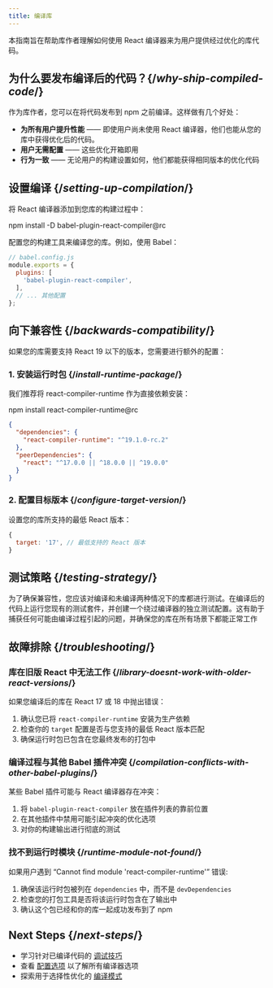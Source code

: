 ```yaml
---
title: 编译库
---
```


<Intro>
本指南旨在帮助库作者理解如何使用 React 编译器来为用户提供经过优化的库代码。  
</Intro>

<InlineToc />

## 为什么要发布编译后的代码？{/*why-ship-compiled-code*/}

作为库作者，您可以在将代码发布到 npm 之前编译。这样做有几个好处：

- **为所有用户提升性能** —— 即使用户尚未使用 React 编译器，他们也能从您的库中获得优化后的代码。
- **用户无需配置** —— 这些优化开箱即用
- **行为一致** —— 无论用户的构建设置如何，他们都能获得相同版本的优化代码

## 设置编译 {/*setting-up-compilation*/}

将 React 编译器添加到您库的构建过程中：

<TerminalBlock>
npm install -D babel-plugin-react-compiler@rc
</TerminalBlock>

配置您的构建工具来编译您的库。例如，使用 Babel：

```js
// babel.config.js
module.exports = {
  plugins: [
    'babel-plugin-react-compiler',
  ],
  // ... 其他配置
};
```

## 向下兼容性 {/*backwards-compatibility*/}

如果您的库需要支持 React 19 以下的版本，您需要进行额外的配置：

### 1. 安装运行时包 {/*install-runtime-package*/}

我们推荐将 react-compiler-runtime 作为直接依赖安装：

<TerminalBlock>
npm install react-compiler-runtime@rc
</TerminalBlock>

```json
{
  "dependencies": {
    "react-compiler-runtime": "^19.1.0-rc.2"
  },
  "peerDependencies": {
    "react": "^17.0.0 || ^18.0.0 || ^19.0.0"
  }
}
```

### 2. 配置目标版本 {/*configure-target-version*/}

设置您的库所支持的最低 React 版本：

```js
{
  target: '17', // 最低支持的 React 版本 
}
```

## 测试策略 {/*testing-strategy*/}

为了确保兼容性，您应该对编译和未编译两种情况下的库都进行测试。在编译后的代码上运行您现有的测试套件，并创建一个绕过编译器的独立测试配置。这有助于捕获任何可能由编译过程引起的问题，并确保您的库在所有场景下都能正常工作

## 故障排除 {/*troubleshooting*/}

### 库在旧版 React 中无法工作 {/*library-doesnt-work-with-older-react-versions*/}

如果您编译后的库在 React 17 或 18 中抛出错误：

1. 确认您已将 `react-compiler-runtime` 安装为生产依赖
2. 检查你的 `target` 配置是否与您支持的最低 React 版本匹配
3. 确保运行时包已包含在您最终发布的打包中

### 编译过程与其他 Babel 插件冲突 {/*compilation-conflicts-with-other-babel-plugins*/}

某些 Babel 插件可能与 React 编译器存在冲突：

1. 将 `babel-plugin-react-compiler` 放在插件列表的靠前位置
2. 在其他插件中禁用可能引起冲突的优化选项
3. 对你的构建输出进行彻底的测试

### 找不到运行时模块 {/*runtime-module-not-found*/}

如果用户遇到 “Cannot find module 'react-compiler-runtime'” 错误:

1. 确保该运行时包被列在 `dependencies` 中，而不是 `devDependencies`
2. 检查您的打包工具是否将该运行时包含在了输出中
3. 确认这个包已经和你的库一起成功发布到了 npm

## Next Steps {/*next-steps*/}

- 学习针对已编译代码的 [调试技巧](/learn/react-compiler/debugging)
- 查看 [配置选项](/reference/react-compiler/configuration) 以了解所有编译器选项
- 探索用于选择性优化的 [编译模式](/reference/react-compiler/compilationMode)

